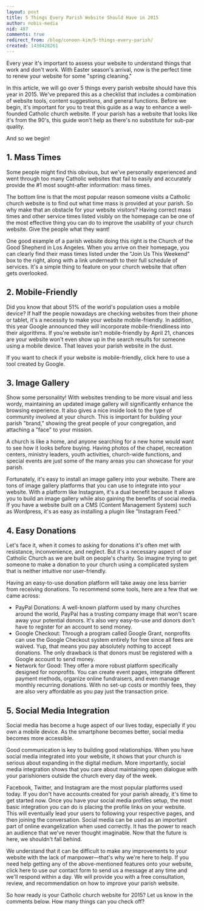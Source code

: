 ```yaml
---
layout: post
title: 5 Things Every Parish Website Should Have in 2015
author: nobis-media
nid: 487
comments: true
redirect_from: /blog/conoon-kim/5-things-every-parish/
created: 1430428261
---
```

Every year it's important to assess your website to understand things that work and don't work. With Easter season's arrival, now is the perfect time to renew your website for some "spring cleaning."

In this article, we will go over 5 things every parish website should have this year in 2015. We've prepared this as a checklist that includes a combination of website tools, content suggestions, and general functions. Before we begin, it's important for you to treat this guide as a way to enhance a well-founded Catholic church website. If your parish has a website that looks like it's from the 90's, this guide won't help as there's no substitute for sub-par quality.

And so we begin!

## 1. Mass Times

Some people might find this obvious, but we've personally experienced and went through too many Catholic websites that fail to easily and accurately provide the #1 most sought-after information: mass times.

The bottom line is that the most popular reason someone visits a Catholic church website is to find out what time mass is provided at your parish. So why make that an obstacle for your website visitors? Having correct mass times and other service times listed visibly on the homepage can be one of the most effective thing you can do to improve the usability of your church website. Give the people what they want!

One good example of a parish website doing this right is the Church of the Good Shepherd in Los Angeles. When you arrive on their homepage, you can clearly find their mass times listed under the "Join Us This Weekend" box to the right, along with a link underneath to their full schedule of services. It's a simple thing to feature on your church website that often gets overlooked.

## 2. Mobile-Friendly

Did you know that about 51% of the world's population uses a mobile device? If half the people nowadays are checking websites from their phone or tablet, it's a necessity to make your website mobile-friendly. In addition, this year Google announced they will incorporate mobile-friendliness into their algorithms. If you're website isn't mobile-friendly by April 21, chances are your website won't even show up in the search results for someone using a mobile device. That leaves your parish website in the dust.

If you want to check if your website is mobile-friendly, click here to use a tool created by Google.

## 3. Image Gallery

Show some personality! With websites trending to be more visual and less wordy, maintaining an updated image gallery will significantly enhance the browsing experience. It also gives a nice inside look to the type of community involved at your church. This is important for building your parish "brand," showing the great people of your congregation, and attaching a "face" to your mission.

A church is like a home, and anyone searching for a new home would want to see how it looks before buying. Having photos of the chapel, recreation centers, ministry leaders, youth activities, church-wide functions, and special events are just some of the many areas you can showcase for your parish.

Fortunately, it's easy to install an image gallery into your website. There are tons of image gallery platforms that you can use to integrate into your website. With a platform like Instagram, it's a dual benefit because it allows you to build an image gallery while also gaining the benefits of social media. If you have a website built on a CMS (Content Management System) such as Wordpress, it's as easy as installing a plugin like "Instagram Feed."

## 4. Easy Donations

Let's face it, when it comes to asking for donations it's often met with resistance, inconvenience, and neglect. But it's a necessary aspect of our Catholic Church as we are built on people's charity. So imagine trying to get someone to make a donation to your church using a complicated system that is neither intuitive nor user-friendly.

Having an easy-to-use donation platform will take away one less barrier from receiving donations. To recommend some tools, here are a few that we came across:

  - PayPal Donations: A well-known platform used by many churches around the world, PayPal has a trusting company image that won't scare away your potential donors. It's also very easy-to-use and donors don't have to register for an account to send money.
  - Google Checkout: Through a program called Google Grant, nonprofits can use the Google Checkout system entirely for free since all fees are waived. Yup, that means you pay absolutely nothing to accept donations. The only drawback is that donors must be registered with a Google account to send money.
  - Network for Good: They offer a more robust platform specifically designed for nonprofits. You can create event pages, integrate different payment methods, organize online fundraisers, and even manage monthly recurring donations. With no set-up costs or monthly fees, they are also very affordable as you pay just the transaction price.

## 5. Social Media Integration

Social media has become a huge aspect of our lives today, especially if you own a mobile device. As the smartphone becomes better, social media becomes more accessible.

Good communication is key to building good relationships. When you have social media integrated into your website, it shows that your church is serious about expanding in the digital medium. More importantly, social media integration shows that you care about maintaining open dialogue with your parishioners outside the church every day of the week.

Facebook, Twitter, and Instagram are the most popular platforms used today. If you don't have accounts created for your parish already, it's time to get started now. Once you have your social media profiles setup, the most basic integration you can do is placing the profile links on your website. This will eventually lead your users to following your respective pages, and then joining the conversation. Social media can be used as an important part of online evangelization when used correctly. It has the power to reach an audience that we've never thought imaginable. Now that the future is here, we shouldn't fall behind.

We understand that it can be difficult to make any improvements to your website with the lack of manpower—that's why we're here to help. If you need help getting any of the above-mentioned features onto your website, click here to use our contact form to send us a message at any time and we'll respond within a day. We will provide you with a free consultation, review, and recommendation on how to improve your parish website.

So how ready is your Catholic church website for 2015? Let us know in the comments below. How many things can you check off?
